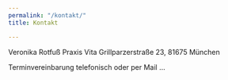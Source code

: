 ```yaml
---
permalink: "/kontakt/"
title: Kontakt

---
```

Veronika Rotfuß Praxis Vita Grillparzerstraße 23, 81675 München

Terminvereinbarung telefonisch oder per Mail
...